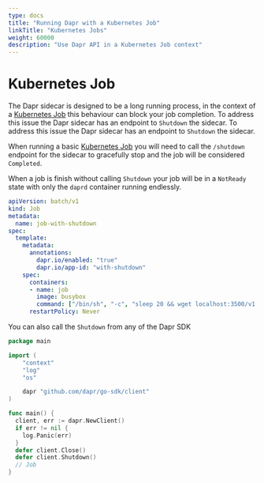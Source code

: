 ```yaml
---
type: docs
title: "Running Dapr with a Kubernetes Job"
linkTitle: "Kubernetes Jobs"
weight: 60000
description: "Use Dapr API in a Kubernetes Job context"
---
```


# Kubernetes Job

The Dapr sidecar is designed to be a long running process, in the context of a [Kubernetes Job](https://kubernetes.io/docs/concepts/workloads/controllers/job/) this behaviour can block your job completion. To address this issue the Dapr sidecar has an endpoint to `Shutdown` the sidecar. To address this issue the Dapr sidecar has an endpoint to `Shutdown` the sidecar.

When running a basic [Kubernetes Job](https://kubernetes.io/docs/concepts/workloads/controllers/job/) you will need to call the `/shutdown` endpoint for the sidecar to gracefully stop and the job will be considered `Completed`.

When a job is finish without calling `Shutdown` your job will be in a `NotReady` state with only the `daprd` container running endlessly.

```yaml
apiVersion: batch/v1
kind: Job
metadata:
  name: job-with-shutdown
spec:
  template:
    metadata:
      annotations:
        dapr.io/enabled: "true"
        dapr.io/app-id: "with-shutdown"
    spec:
      containers:
      - name: job
        image: busybox
        command: ["/bin/sh", "-c", "sleep 20 && wget localhost:3500/v1.0/shutdown"]
      restartPolicy: Never
```

You can also call the `Shutdown` from any of the Dapr SDK

```go
package main

import (
    "context"
    "log"
    "os"

    dapr "github.com/dapr/go-sdk/client"
)

func main() {
  client, err := dapr.NewClient()
  if err != nil {
    log.Panic(err)
  }
  defer client.Close()
  defer client.Shutdown()
  // Job
}
```